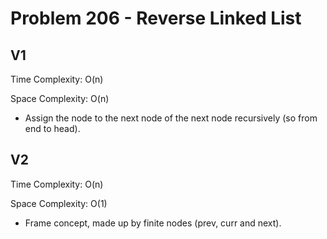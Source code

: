 # Problem 206 - Reverse Linked List

## V1

Time Complexity: O(n)

Space Complexity: O(n)

- Assign the node to the next node of the next node recursively (so from end to head).

## V2

Time Complexity: O(n)

Space Complexity: O(1)

- Frame concept, made up by finite nodes (prev, curr and next).
